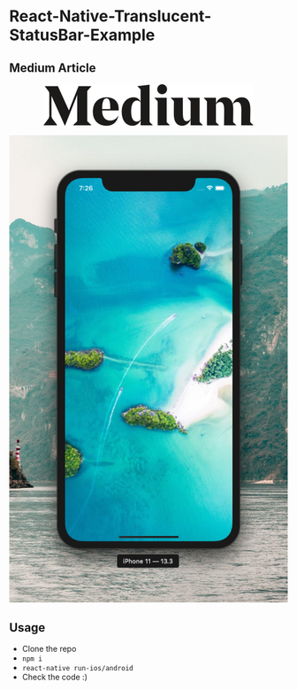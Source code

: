 # React-Native-Translucent-StatusBar-Example

## Medium Article 

<p align="center">
  <a href="https://freakycoder.com/react-native-notes-23-how-to-translucent-statusbar-1b8b7a44139f?source=collection_home---4------0-----------------------">
    <img alt="React Native Translucent StatusBar" src="assets/Medium.png"/>
  </a>
</p>

<p align="center">
<img alt="React Native Dynamic Search Bar" src="assets/example2.png" />
</p>


## Usage

* Clone the repo
* `npm i`
* `react-native run-ios/android`
* Check the code :)
